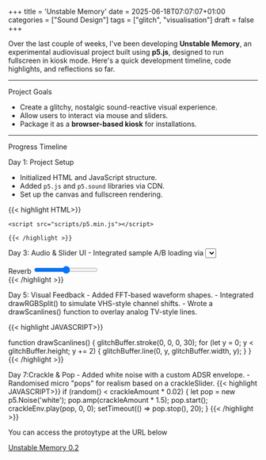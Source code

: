 +++
title = 'Unstable Memory'
date = 2025-06-18T07:07:07+01:00
categories = ["Sound Design"]
tags = ["glitch", "visualisation"]
draft = false
+++


Over the last couple of weeks, I've been developing **Unstable Memory**, an experimental audiovisual project built using **p5.js**, designed to run fullscreen in kiosk mode. Here's a quick development timeline, code highlights, and reflections so far.

---

Project Goals

- Create a glitchy, nostalgic sound-reactive visual experience.
- Allow users to interact via mouse and sliders.
- Package it as a **browser-based kiosk** for installations.

---

Progress Timeline

Day 1: Project Setup
- Initialized HTML and JavaScript structure.
- Added `p5.js` and `p5.sound` libraries via CDN.
- Set up the canvas and fullscreen rendering.

 {{< highlight HTML>}}
    
    <script src="scripts/p5.min.js"></script>
<script src="scripts/p5.sound.min.js"></script>
    {{< /highlight >}}



Day 3: Audio & Slider UI
	- Integrated sample A/B loading via <select>.
	- Added sliders for volume, reverb, delay, filter sweep, glitch strength, and RGB splitting.
	- Designed a custom UI using the retro pixel font Press Start 2P with chromatic aberration style.

<div id="ui-panel">
  <label for="reverbSlider">Reverb</label>
  <input type="range" id="reverbSlider" min="0" max="100" value="50">
</div>
 {{< /highlight >}}

 Day 5: Visual Feedback
	-	Added FFT-based waveform shapes.
	-	Integrated drawRGBSplit() to simulate VHS-style channel shifts.
	-	Wrote a drawScanlines() function to overlay analog TV-style lines.

 {{< highlight JAVASCRIPT>}}

function drawScanlines() {
  glitchBuffer.stroke(0, 0, 0, 30);
  for (let y = 0; y < glitchBuffer.height; y += 2) {
    glitchBuffer.line(0, y, glitchBuffer.width, y);
  }
}
{{< /highlight >}}

Day 7:Crackle & Pop
	-	Added white noise with a custom ADSR envelope.
	-	Randomised micro "pops" for realism based on a crackleSlider.
{{< highlight JAVASCRIPT>}}
if (random() < crackleAmount * 0.02) {
  let pop = new p5.Noise('white');
  pop.amp(crackleAmount * 1.5);
  pop.start();
  crackleEnv.play(pop, 0, 0);
  setTimeout(() => pop.stop(), 20);
}
{{< /highlight >}}



You can access the protoytype at the URL below

<a href="https://mikeballard.netlify.app/unstablememory0_2/">Unstable Memory 0.2</a>

